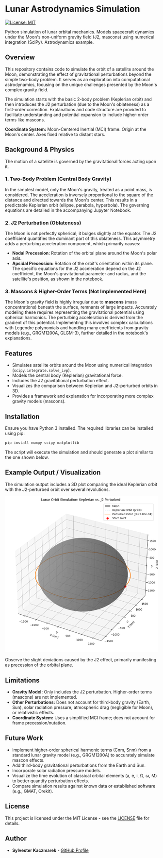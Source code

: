 # Lunar Astrodynamics Simulation

[![License: MIT](https://img.shields.io/badge/License-MIT-yellow.svg)](https://opensource.org/licenses/MIT) <!-- Optional Badge -->

Python simulation of lunar orbital mechanics. Models spacecraft dynamics under the Moon's non-uniform gravity field (J2, mascons) using numerical integration (SciPy). Astrodynamics example.

## Overview

This repository contains code to simulate the orbit of a satellite around the Moon, demonstrating the effect of gravitational perturbations beyond the simple two-body problem. It serves as an exploration into computational astrodynamics, focusing on the unique challenges presented by the Moon's complex gravity field.

The simulation starts with the basic 2-body problem (Keplerian orbit) and then introduces the J2 perturbation (due to the Moon's oblateness) as a first-order correction. Explanations and code structure are provided to facilitate understanding and potential expansion to include higher-order terms like mascons.

**Coordinate System:** Moon-Centered Inertial (MCI) frame. Origin at the Moon's center. Axes fixed relative to distant stars.

## Background & Physics

The motion of a satellite is governed by the gravitational forces acting upon it.

### 1. Two-Body Problem (Central Body Gravity)

In the simplest model, only the Moon's gravity, treated as a point mass, is considered. The acceleration is inversely proportional to the square of the distance and directed towards the Moon's center. This results in a predictable Keplerian orbit (ellipse, parabola, hyperbola). The governing equations are detailed in the accompanying Jupyter Notebook.

### 2. J2 Perturbation (Oblateness)

The Moon is not perfectly spherical; it bulges slightly at the equator. The J2 coefficient quantifies the dominant part of this oblateness. This asymmetry adds a perturbing acceleration component, which primarily causes:
*   **Nodal Precession:** Rotation of the orbital plane around the Moon's polar axis.
*   **Apsidal Precession:** Rotation of the orbit's orientation within its plane.
The specific equations for the J2 acceleration depend on the J2 coefficient, the Moon's gravitational parameter and radius, and the satellite's position, as shown in the notebook.

### 3. Mascons & Higher-Order Terms (Not Implemented Here)

The Moon's gravity field is highly irregular due to **mascons** (mass concentrations) beneath the surface, remnants of large impacts. Accurately modeling these requires representing the gravitational potential using spherical harmonics. The perturbing acceleration is derived from the gradient of this potential. Implementing this involves complex calculations with Legendre polynomials and handling many coefficients from gravity models (e.g., GRGM1200A, GLGM-3), further detailed in the notebook's explanations.

## Features

*   Simulates satellite orbits around the Moon using numerical integration (`scipy.integrate.solve_ivp`).
*   Models the central body (Keplerian) gravitational force.
*   Includes the J2 gravitational perturbation effect.
*   Visualizes the comparison between Keplerian and J2-perturbed orbits in 3D.
*   Provides a framework and explanation for incorporating more complex gravity models (mascons).

## Installation

Ensure you have Python 3 installed. The required libraries can be installed using pip:

```bash
pip install numpy scipy matplotlib
```

The script will execute the simulation and should generate a plot similar to the one shown below.

## Example Output / Visualization
The simulation output includes a 3D plot comparing the ideal Keplerian orbit with the J2-perturbed orbit over several revolutions.

![Example Orbit Plot](lunar_orbit_j2_comparison.png)

Observe the slight deviations caused by the J2 effect, primarily manifesting as precession of the orbital plane.

## Limitations

*   **Gravity Model:** Only includes the J2 perturbation. Higher-order terms (mascons) are not implemented.
*   **Other Perturbations:** Does not account for third-body gravity (Earth, Sun), solar radiation pressure, atmospheric drag (negligible for Moon), or relativistic effects.
*   **Coordinate System:** Uses a simplified MCI frame; does not account for frame precession/nutation.

## Future Work

*   Implement higher-order spherical harmonic terms (Cnm, Snm) from a standard lunar gravity model (e.g., GRGM1200A) to accurately simulate mascon effects.
*   Add third-body gravitational perturbations from the Earth and Sun.
*   Incorporate solar radiation pressure models.
*   Visualize the time evolution of classical orbital elements (a, e, i, Ω, ω, M) to better quantify perturbation effects.
*   Compare simulation results against known data or established software (e.g., GMAT, Orekit).

## License

This project is licensed under the MIT License - see the [LICENSE](LICENSE) file for details.

## Author

*   **Sylvester Kaczmarek** - [GitHub Profile](https://github.com/SJKaczmarek) <!-- Link to your main profile -->
